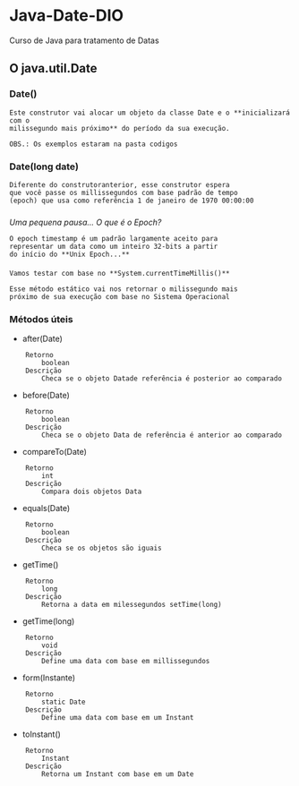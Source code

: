 # Java-Date-DIO
Curso de Java para tratamento de Datas

## O java.util.Date
### Date()
    Este construtor vai alocar um objeto da classe Date e o **inicializará com o 
    milissegundo mais próximo** do período da sua execução.

    OBS.: Os exemplos estaram na pasta codigos

### Date(long date)
    Diferente do construtoranterior, esse construtor espera
    que você passe os millissegundos com base padrão de tempo
    (epoch) que usa como referência 1 de janeiro de 1970 00:00:00

#####

*Uma pequena pausa... O que é o Epoch?*

    O epoch timestamp é um padrão largamente aceito para 
    representar um data como um inteiro 32-bits a partir 
    do início do **Unix Epoch...**

####

    Vamos testar com base no **System.currentTimeMillis()**

    Esse método estático vai nos retornar o milissegundo mais 
    próximo de sua execução com base no Sistema Operacional

####
### Métodos úteis
* after(Date)
```
    Retorno
        boolean
    Descrição
        Checa se o objeto Datade referência é posterior ao comparado
```
* before(Date)
```
    Retorno
        boolean
    Descrição
        Checa se o objeto Data de referência é anterior ao comparado
```
* compareTo(Date)
```
    Retorno
        int 
    Descrição
        Compara dois objetos Data
```
* equals(Date)
```
    Retorno
        boolean
    Descrição
        Checa se os objetos são iguais
```
* getTime()
```
    Retorno
        long
    Descrição
        Retorna a data em milessegundos setTime(long)
```
* getTime(long)
```
    Retorno
        void
    Descrição
        Define uma data com base em millissegundos
```
* form(Instante)
```
    Retorno
        static Date
    Descrição
        Define uma data com base em um Instant
```
* toInstant()
```
    Retorno
        Instant
    Descrição
        Retorna um Instant com base em um Date
```